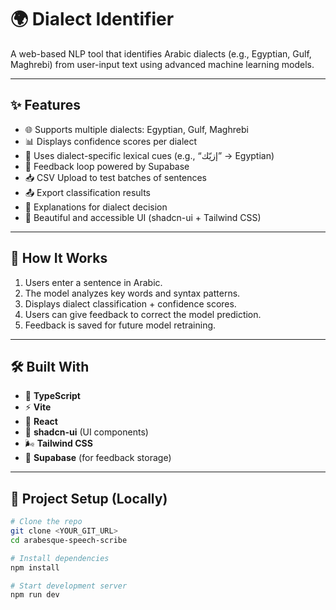 # 🌍 Dialect Identifier

A web-based NLP tool that identifies Arabic dialects (e.g., Egyptian, Gulf, Maghrebi) from user-input text using advanced machine learning models.

---

## ✨ Features

- 🌐 Supports multiple dialects: Egyptian, Gulf, Maghrebi
- 📊 Displays confidence scores per dialect
- 🧠 Uses dialect-specific lexical cues (e.g., “إزيّك” → Egyptian)
- 🔄 Feedback loop powered by Supabase
- 📥 CSV Upload to test batches of sentences
- 📤 Export classification results
- 📘 Explanations for dialect decision
- 🌈 Beautiful and accessible UI (shadcn-ui + Tailwind CSS)

---

## 🧠 How It Works

1. Users enter a sentence in Arabic.
2. The model analyzes key words and syntax patterns.
3. Displays dialect classification + confidence scores.
4. Users can give feedback to correct the model prediction.
5. Feedback is saved for future model retraining.

---

## 🛠️ Built With

- 🧪 **TypeScript**
- ⚡ **Vite**
- 🧱 **React**
- 🎨 **shadcn-ui** (UI components)
- 🌬️ **Tailwind CSS**
- 🧾 **Supabase** (for feedback storage)

---

## 📂 Project Setup (Locally)

```bash
# Clone the repo
git clone <YOUR_GIT_URL>
cd arabesque-speech-scribe

# Install dependencies
npm install

# Start development server
npm run dev
